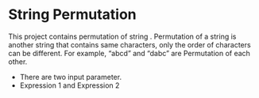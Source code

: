 # String Permutation

This project contains permutation of string . Permutation of a string is another string that contains same characters, only the order of characters can be different. For example, “abcd” and “dabc” are Permutation of each other.

- There are two input parameter.
- Expression 1 and Expression 2
